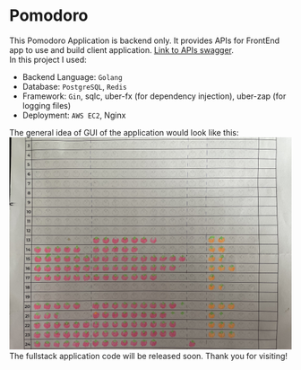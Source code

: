 # Pomodoro

This Pomodoro Application is backend only. It provides APIs for FrontEnd app to use and build client application. [Link to APIs swagger](http://18.140.71.34/swagger/index.html).<br>
In this project I used:
- Backend Language: ```Golang```
- Database: `PostgreSQL`, `Redis`
- Framework: `Gin`, sqlc, uber-fx (for dependency injection), uber-zap (for logging files)
- Deployment: `AWS EC2`, Nginx

The general idea of GUI of the application would look like this:
![pomodoro picture](./pomodoro.jpg)
The fullstack application code will be released soon. Thank you for visiting!